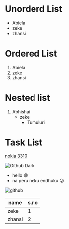 # Unorderd List
- Abiela
- zeke
- zhansi

# Ordered List
1. Abiela
2. zeke
3. zhansi

# Nested list
1. Abhishai
   - zeke
     - Tumuluri

# Task List
[nokia 3310](http://www.amazon.com/Nokia-Unlocked-Retro-Stylish-Phone/dp/B01H41K5SO)

![Github Dark](https://imgd.aeplcdn.com/664x374/n/wqebgta_1492265.jpg?q=85) 
 
- hello :smile:
- na peru neku endhuku :stuck_out_tongue_winking_eye:

![github](https://c.tenor.com/VwUDYZ_Qn0kAAAAC/brahmi-king.gif)

name|s.no
----|------
zeke|1
zhansi|2

